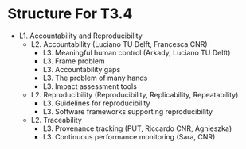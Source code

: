 Structure For T3.4
====================

* L1. Accountability and Reproducibility
  * L2. Accountability (Luciano TU Delft, Francesca CNR)
    * L3. Meaningful human control (Arkady, Luciano TU Delft)
    * L3. Frame problem
    * L3. Accountability gaps
    * L3. The problem of many hands
    * L3. Impact assessment tools
  * L2. Reproducibility (Reproducibility, Replicability, Repeatability)
    * L3. Guidelines for reproducibility
    * L3. Software frameworks supporting reproducibility
  * L2. Traceability
    * L3. Provenance tracking (PUT, Riccardo CNR, Agnieszka)
    * L3. Continuous performance monitoring (Sara, CNR)
